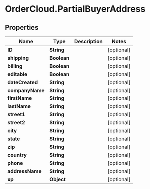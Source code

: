 # OrderCloud.PartialBuyerAddress

## Properties
Name | Type | Description | Notes
------------ | ------------- | ------------- | -------------
**ID** | **String** |  | [optional] 
**shipping** | **Boolean** |  | [optional] 
**billing** | **Boolean** |  | [optional] 
**editable** | **Boolean** |  | [optional] 
**dateCreated** | **String** |  | [optional] 
**companyName** | **String** |  | [optional] 
**firstName** | **String** |  | [optional] 
**lastName** | **String** |  | [optional] 
**street1** | **String** |  | [optional] 
**street2** | **String** |  | [optional] 
**city** | **String** |  | [optional] 
**state** | **String** |  | [optional] 
**zip** | **String** |  | [optional] 
**country** | **String** |  | [optional] 
**phone** | **String** |  | [optional] 
**addressName** | **String** |  | [optional] 
**xp** | **Object** |  | [optional] 


